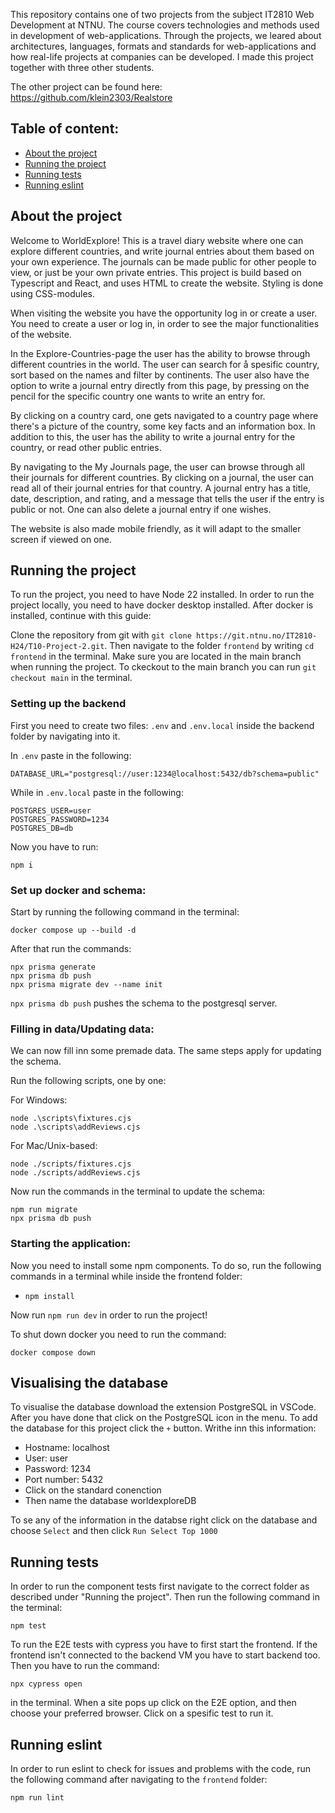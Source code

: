 This repository contains one of two projects from the subject IT2810 Web Development at NTNU. The course covers technologies and methods used in development of web-applications. Through the projects, we leared about architectures, languages, formats and standards for web-applications and how real-life projects at companies can be developed. I made this project together with three other students.

The other project can be found here: https://github.com/klein2303/Realstore

## Table of content:

- [About the project](#about-the-project)
- [Running the project](#running-the-project)
- [Running tests](#running-tests)
- [Running eslint](#running-eslint)

## About the project

Welcome to WorldExplore! This is a travel diary website where one can explore different countries, and write journal entries about them based on your own experience. The journals can be made public for other people to view, or just be your own private entries. This project is build based on Typescript and React, and uses HTML to create the website. Styling is done using CSS-modules.

When visiting the website you have the opportunity log in or create a user. You need to create a user or log in, in order to see the major functionalities of the website. 

In the Explore-Countries-page the user has the ability to browse through different countries in the world. The user can search for å spesific country, sort based on the names and filter by continents. The user also have the option to write a journal entry directly from this page, by pressing on the pencil for the specific country one wants to write an entry for. 

By clicking on a country card, one gets navigated to a country page where there's a picture of the country, some key facts and an information box. In addition to this, the user has the ability to write a journal entry for the country, or read other public entries. 

By navigating to the My Journals page, the user can browse through all their journals for different countries. By clicking on a journal, the user can read all of their journal entries for that country. A journal entry has a title, date, description, and rating, and a message that tells the user if the entry is public or not. One can also delete a journal entry if one wishes.

The website is also made mobile friendly, as it will adapt to the smaller screen if viewed on one.

## Running the project

To run the project, you need to have Node 22 installed. In order to run the project locally, you need to have docker desktop installed. After docker is installed, continue with this guide:

Clone the repository from git with `git clone https://git.ntnu.no/IT2810-H24/T10-Project-2.git`. Then navigate to the folder `frontend` by writing `cd frontend` in the terminal. Make sure you are located in the main branch when running the project. To ckeckout to the main branch you can run `git checkout main` in the terminal.


### Setting up the backend

First you need to create two files: `.env` and `.env.local` inside the backend folder by navigating into it.

In `.env` paste in the following:

```
DATABASE_URL="postgresql://user:1234@localhost:5432/db?schema=public"
```

While in `.env.local` paste in the following:

```
POSTGRES_USER=user
POSTGRES_PASSWORD=1234
POSTGRES_DB=db
```

Now you have to run:

```
npm i
```

### Set up docker and schema: 

Start by running the following command in the terminal:

```
docker compose up --build -d
```

After that run the commands:

```
npx prisma generate
npx prisma db push
npx prisma migrate dev --name init
```

`npx prisma db push` pushes the schema to the postgresql server.

### Filling in data/Updating data:

We can now fill inn some premade data. The same steps apply for updating the schema.

Run the following scripts, one by one:

For Windows:

```
node .\scripts\fixtures.cjs
node .\scripts\addReviews.cjs
```

For Mac/Unix-based:

```
node ./scripts/fixtures.cjs
node ./scripts/addReviews.cjs
```

Now run the commands in the terminal to update the schema:

```
npm run migrate
npx prisma db push
```

### Starting the application:

Now you need to install some npm components.
To do so, run the following commands in a terminal while inside the frontend folder: 

- `npm install`

Now run `npm run dev` in order to run the project!

To shut down docker you need to run the command:

```
docker compose down
```

## Visualising the database

To visualise the database download the extension PostgreSQL in VSCode. After you have done that click on the PostgreSQL icon in the menu. To add the database for this project click the `+` button. Writhe inn this information:

-   Hostname: localhost
-   User: user
-   Password: 1234
-   Port number: 5432
-   Click on the standard conenction
-   Then name the database worldexploreDB

To se any of the information in the databse right click on the database and choose `Select` and then click `Run Select Top 1000`


## Running tests

In order to run the component tests first navigate to the correct folder as described under "Running the project". Then run the following command in the terminal:

`npm test`

To run the E2E tests with cypress you have to first start the frontend. If the frontend isn't connected to the backend VM you have to start backend too. Then you have to run the command:

```
npx cypress open
```

in the terminal. When a site pops up click on the E2E option, and then choose your preferred browser. Click on a spesific test to run it.

## Running eslint

In order to run eslint to check for issues and problems with the code, run the following command after navigating to the `frontend` folder:

`npm run lint`
